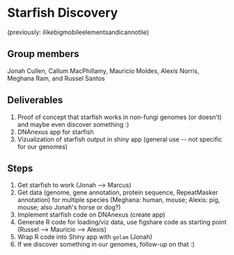 # Starfish Discovery

(previously: ilikebigmobileelementsandicannotlie)

## Group members

Jonah Cullen, Callum MacPhillamy, Mauricio Moldes, Alexis Norris, Meghana Ram, and Russel Santos

## Deliverables

1. Proof of concept that starfish works in non-fungi genomes (or doesn’t) and maybe even discover something :)   
2. DNAnexus app for starfish 
3. Vizualization of starfish output in shiny app (general use -- not specific for our genomes)  

## Steps

1. Get starfish to work (Jonah --> Marcus)  
2. Get data (genome, gene annotation, protein sequence, RepeatMasker annotation) for multiple species (Meghana: human, mouse; Alexis: pig, mouse; also Jonah's horse or dog?) 
3. Implement starfish code on DNAnexus (create app)
4. Generate R code for loading/viz data, use figshare code as starting point (Russel --> Mauricio --> Alexis) 
5. Wrap R code into Shiny app with `golam` (Jonah)
6. If we discover something in our genomes, follow-up on that :)

